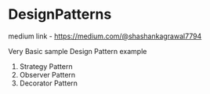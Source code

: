 # DesignPatterns

medium link - https://medium.com/@shashankagrawal7794

Very Basic sample Design Pattern example 

1. Strategy Pattern
2. Observer Pattern
3. Decorator Pattern
